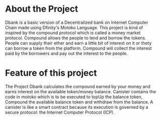 # About the Project 

Dbank is a basic version of a Decentralized bank on Internet Computer Chain made using Dfinity's Motoko Language. This project is kind of inspired by the compound protocol which is called a money market protocol. Compound allows the people to lend and borrow the tokens. People can supply their ether and earn a little bit of interest on it or thety can borrow a token from the platform. Compound will collect the interest paid by the borrowers and pay out the interest to the people. 

# Feature of this project
The Project Dbank calculates the compound earned by your money and earns interest on the available token/money balance. Canister contains the code in motoko which is to be executed to topUp the balance token, Compound the available balance token and withdraw from the balance. A canister is like a smart contract because its execution is governed by a secure protocol: the Internet Computer Protocol (ICP). 

